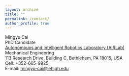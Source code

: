 ```yaml
---
layout: archive
title: ""
permalink: /contact/
author_profile: true
---
```



<td align="left"><p>Mingyu Cai <br />
PhD Candidate<br />
<a href="https://wordpress.lehigh.edu/robotics/home/">Autonomouos and Intelligent Robotics Laboratory (AIRLab)</a><br />
Mechanical Engineering <br />
113 Research Drive, Building C, Bethlehem, PA 18015, USA <br />
Cell: +352-665-9925<br />
E-mail: <a href="mailto:mingyu-cai@lehigh.edu">mingyu-cai@lehigh.edu</a><br /></p>
</td></tr>

